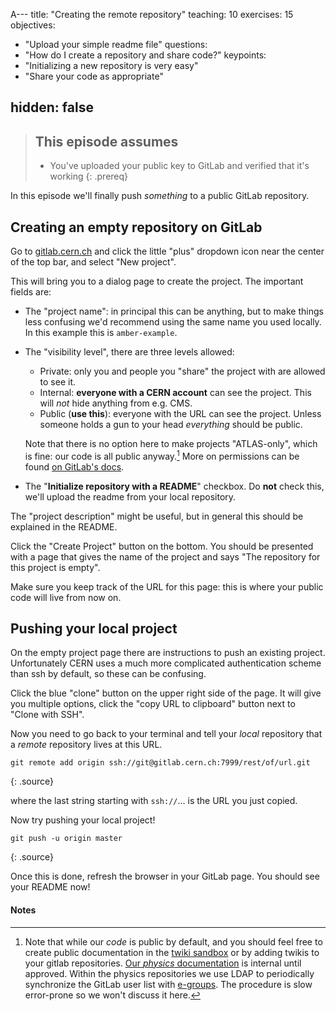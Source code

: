 A---
title: "Creating the remote repository"
teaching: 10
exercises: 15
objectives:
- "Upload your simple readme file"
questions:
- "How do I create a repository and share code?"
keypoints:
- "Initializing a new repository is very easy"
- "Share your code as appropriate"

hidden: false
---

> ## This episode assumes
>
> - You've uploaded your public key to GitLab and verified that it's working
{: .prereq}

In this episode we'll finally push _something_ to a public GitLab
repository.

## Creating an empty repository on GitLab

Go to [gitlab.cern.ch][gitlab] and click the little "plus" dropdown icon near the center
of the top bar, and select "New project".

[gitlab]: gitlab.cern.ch

This will bring you to a dialog page to create the project. The important
fields are:
 - The "project name": in principal this can be anything, but to make
   things less confusing we'd recommend using the same name you used
   locally. In this example this is `amber-example`.
 - The "visibility level", there are three levels allowed:
    - Private: only you and people you "share" the project with are
      allowed to see it.
    - Internal: **everyone with a CERN account** can see the
      project. This will _not_ hide anything from e.g. CMS.
    - Public (**use this**): everyone with the URL can see the
      project. Unless someone holds a gun to your head _everything_
      should be public.

   Note that there is no option here to make projects
   "ATLAS-only", which is fine: our code is all public anyway.[^1] More on
   permissions can be found [on GitLab's docs][gitlabperm].

 - The "**Initialize repository with a README**" checkbox. Do **not**
   check this, we'll upload the readme from your local repository.

The "project description" might be useful, but in general this should be explained in the README.

[^1]: Note that while our _code_ is public by default, and you should
    feel free to create public documentation in the
    [twiki sandbox][sandbox] or by adding twikis to your gitlab
    repositories. [Our _physics_ documentation][atlasphys] is internal
    until approved. Within the physics repositories we use LDAP to
    periodically synchronize the GitLab user list with
    [e-groups][egroups]. The procedure is slow error-prone so we won't
    discuss it here.

[egroups]: https://groups.cern.ch/Pages/default.aspx
[sandbox]: https://twiki.cern.ch/twiki/bin/view/Sandbox/
[atlasphys]: https://gitlab.cern.ch/atlas-phys
[gitlabperm]: https://docs.gitlab.com/ee/user/permissions.html

Click the "Create Project" button on the bottom. You should be
presented with a page that gives the name of the project and says "The
repository for this project is empty".

Make sure you keep track of the URL for this page: this is where your
public code will live from now on.

## Pushing your local project

On the empty project page there are instructions to push an existing
project. Unfortunately CERN uses a much more complicated
authentication scheme than ssh by default, so these can be confusing.

Click the blue "clone" button on the upper right side of the page. It
will give you multiple options, click the "copy URL to clipboard"
button next to "Clone with SSH".

Now you need to go back to your terminal and tell your _local_
repository that a _remote_ repository lives at this URL.

~~~
git remote add origin ssh://git@gitlab.cern.ch:7999/rest/of/url.git
~~~
{: .source}

where the last string starting with `ssh://`... is the URL you just copied.

Now try pushing your local project!

~~~
git push -u origin master
~~~
{: .source}

Once this is done, refresh the browser in your GitLab page. You should
see your README now!

[gitlab]: https://gitlab.cern.ch
[new-project]: https://gitlab.cern.ch/projects/new

#### Notes
